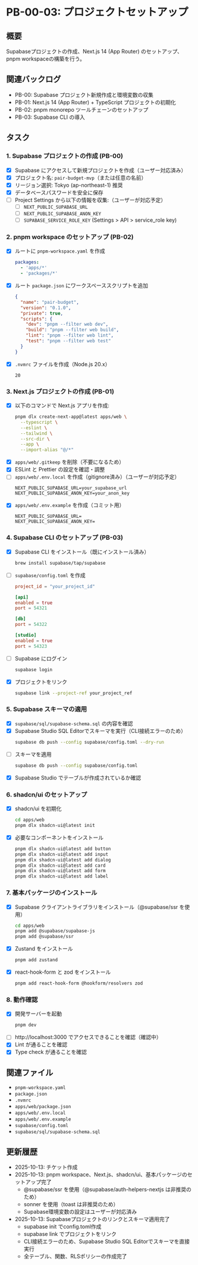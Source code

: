 # PB-00-03: プロジェクトセットアップ

## 概要
Supabaseプロジェクトの作成、Next.js 14 (App Router) のセットアップ、pnpm workspaceの構築を行う。

## 関連バックログ
- PB-00: Supabase プロジェクト新規作成と環境変数の収集
- PB-01: Next.js 14 (App Router) + TypeScript プロジェクトの初期化
- PB-02: pnpm monorepo ツールチェーンのセットアップ
- PB-03: Supabase CLI の導入

## タスク

### 1. Supabase プロジェクトの作成 (PB-00)
- [x] Supabase にアクセスして新規プロジェクトを作成（ユーザー対応済み）
- [x] プロジェクト名: `pair-budget-mvp`（または任意の名前）
- [x] リージョン選択: Tokyo (ap-northeast-1) 推奨
- [x] データベースパスワードを安全に保存
- [ ] Project Settings から以下の情報を収集:（ユーザーが対応予定）
  - [ ] `NEXT_PUBLIC_SUPABASE_URL`
  - [ ] `NEXT_PUBLIC_SUPABASE_ANON_KEY`
  - [ ] `SUPABASE_SERVICE_ROLE_KEY` (Settings > API > service_role key)

### 2. pnpm workspace のセットアップ (PB-02)
- [x] ルートに `pnpm-workspace.yaml` を作成
  ```yaml
  packages:
    - 'apps/*'
    - 'packages/*'
  ```
- [x] ルート `package.json` にワークスペーススクリプトを追加
  ```json
  {
    "name": "pair-budget",
    "version": "0.1.0",
    "private": true,
    "scripts": {
      "dev": "pnpm --filter web dev",
      "build": "pnpm --filter web build",
      "lint": "pnpm --filter web lint",
      "test": "pnpm --filter web test"
    }
  }
  ```
- [x] `.nvmrc` ファイルを作成（Node.js 20.x）
  ```
  20
  ```

### 3. Next.js プロジェクトの作成 (PB-01)
- [x] 以下のコマンドで Next.js アプリを作成:
  ```bash
  pnpm dlx create-next-app@latest apps/web \
    --typescript \
    --eslint \
    --tailwind \
    --src-dir \
    --app \
    --import-alias "@/*"
  ```
- [x] `apps/web/.gitkeep` を削除（不要になるため）
- [x] ESLint と Prettier の設定を確認・調整
- [ ] `apps/web/.env.local` を作成（gitignore済み）（ユーザーが対応予定）
  ```
  NEXT_PUBLIC_SUPABASE_URL=your_supabase_url
  NEXT_PUBLIC_SUPABASE_ANON_KEY=your_anon_key
  ```
- [x] `apps/web/.env.example` を作成（コミット用）
  ```
  NEXT_PUBLIC_SUPABASE_URL=
  NEXT_PUBLIC_SUPABASE_ANON_KEY=
  ```

### 4. Supabase CLI のセットアップ (PB-03)
- [x] Supabase CLI をインストール（既にインストール済み）
  ```bash
  brew install supabase/tap/supabase
  ```
- [ ] `supabase/config.toml` を作成
  ```toml
  project_id = "your_project_id"
  
  [api]
  enabled = true
  port = 54321
  
  [db]
  port = 54322
  
  [studio]
  enabled = true
  port = 54323
  ```
- [ ] Supabase にログイン
  ```bash
  supabase login
  ```
- [x] プロジェクトをリンク
  ```bash
  supabase link --project-ref your_project_ref
  ```

### 5. Supabase スキーマの適用
- [x] `supabase/sql/supabase-schema.sql` の内容を確認
- [x] Supabase Studio SQL Editorでスキーマを実行（CLI接続エラーのため）
  ```bash
  supabase db push --config supabase/config.toml --dry-run
  ```
- [ ] スキーマを適用
  ```bash
  supabase db push --config supabase/config.toml
  ```
- [x] Supabase Studio でテーブルが作成されているか確認

### 6. shadcn/ui のセットアップ
- [x] shadcn/ui を初期化
  ```bash
  cd apps/web
  pnpm dlx shadcn-ui@latest init
  ```
- [x] 必要なコンポーネントをインストール
  ```bash
  pnpm dlx shadcn-ui@latest add button
  pnpm dlx shadcn-ui@latest add input
  pnpm dlx shadcn-ui@latest add dialog
  pnpm dlx shadcn-ui@latest add card
  pnpm dlx shadcn-ui@latest add form
  pnpm dlx shadcn-ui@latest add label
  ```

### 7. 基本パッケージのインストール
- [x] Supabase クライアントライブラリをインストール（@supabase/ssr を使用）
  ```bash
  cd apps/web
  pnpm add @supabase/supabase-js
  pnpm add @supabase/ssr
  ```
- [x] Zustand をインストール
  ```bash
  pnpm add zustand
  ```
- [x] react-hook-form と zod をインストール
  ```bash
  pnpm add react-hook-form @hookform/resolvers zod
  ```

### 8. 動作確認
- [x] 開発サーバーを起動
  ```bash
  pnpm dev
  ```
- [ ] http://localhost:3000 でアクセスできることを確認（確認中）
- [x] Lint が通ることを確認
- [x] Type check が通ることを確認

## 関連ファイル
- `pnpm-workspace.yaml`
- `package.json`
- `.nvmrc`
- `apps/web/package.json`
- `apps/web/.env.local`
- `apps/web/.env.example`
- `supabase/config.toml`
- `supabase/sql/supabase-schema.sql`

## 更新履歴
- 2025-10-13: チケット作成
- 2025-10-13: pnpm workspace、Next.js、shadcn/ui、基本パッケージのセットアップ完了
  - @supabase/ssr を使用（@supabase/auth-helpers-nextjs は非推奨のため）
  - sonner を使用（toast は非推奨のため）
  - Supabase環境変数の設定はユーザーが対応済み
- 2025-10-13: Supabaseプロジェクトのリンクとスキーマ適用完了
  - supabase init でconfig.toml作成
  - supabase link でプロジェクトをリンク
  - CLI接続エラーのため、Supabase Studio SQL Editorでスキーマを直接実行
  - 全テーブル、関数、RLSポリシーの作成完了


